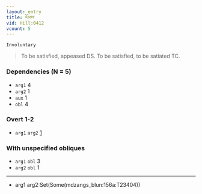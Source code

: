 ```yaml
---
layout: entry
title: ངོམས་
vid: Hill:0412
vcount: 5
---
```

`Involuntary` 
> To be satisfied, appeased DS\.
To be satisfied, to be satiated TC\.

### Dependencies (N = 5)
* `arg1` 4
* `arg2` 1
* `aux` 1
* `obl` 4


### Overt 1-2
* `arg1` `arg2` [1](#arg1-arg2)


### With unspecified obliques
* `arg1` `obl` 3
* `arg2` `obl` 1

---
* <a name='arg1-arg2'>arg1 arg2</a>:Set(Some(mdzangs_blun:156a:T23404))
